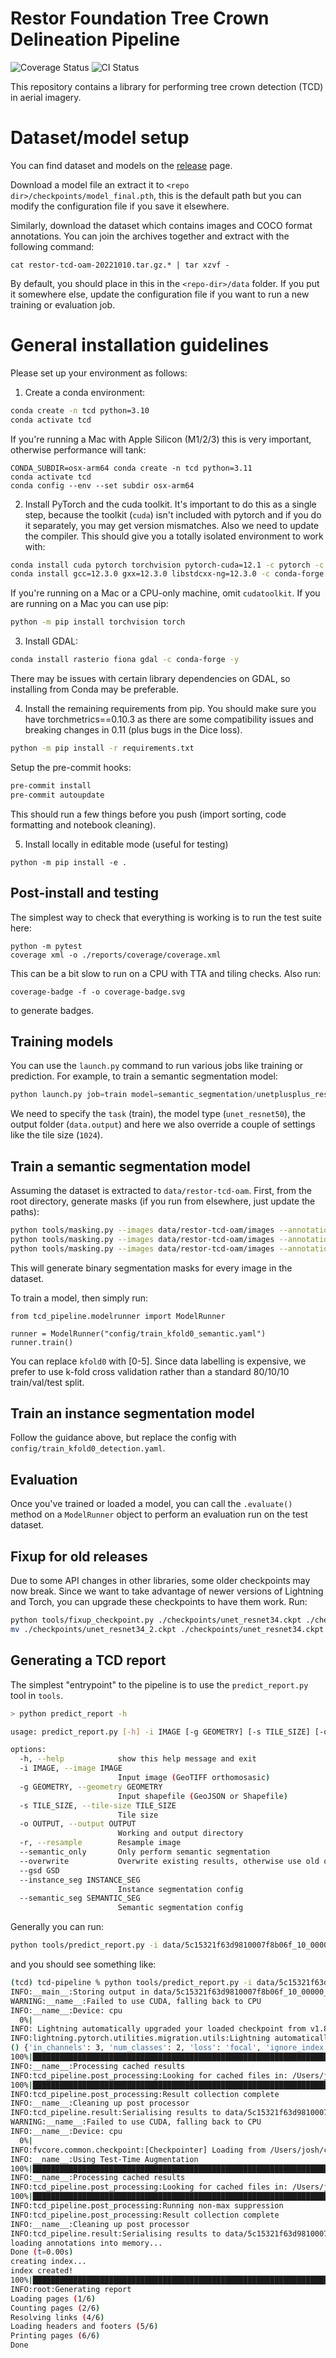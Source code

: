 # Restor Foundation Tree Crown Delineation Pipeline

![Coverage Status](coverage-badge.svg)
![CI Status](https://github.com/Restor-Foundation/tcd-pipeline/actions/workflows/python-test.yml/badge.svg)

This repository contains a library for performing tree crown detection (TCD) in aerial imagery.

# Dataset/model setup

You can find dataset and models on the [release](https://github.com/Restor-Foundation/tcd-pipeline/releases/latest) page.

Download a model file an extract it to `<repo dir>/checkpoints/model_final.pth`, this is the default path but you can modify the configuration file if you save it elsewhere.

Similarly, download the dataset which contains images and COCO format annotations. You can join the archives together and extract with the following command:

```
cat restor-tcd-oam-20221010.tar.gz.* | tar xzvf -
```

By default, you should place in this in the `<repo-dir>/data` folder. If you put it somewhere else, update the configuration file if you want to run a new training or evaluation job.

# General installation guidelines

Please set up your environment as follows:

1. Create a conda environment:

```bash
conda create -n tcd python=3.10
conda activate tcd
```

If you're running a Mac with Apple Silicon (M1/2/3) this is very important, otherwise performance will tank:

```
CONDA_SUBDIR=osx-arm64 conda create -n tcd python=3.11
conda activate tcd
conda config --env --set subdir osx-arm64
```

2. Install PyTorch and the cuda toolkit. It's important to do this as a single step, because the toolkit (`cuda`) isn't included with pytorch and if you do it separately, you may get version mismatches. Also we need to update the compiler. This should give you a totally isolated environment to work with:

```bash
conda install cuda pytorch torchvision pytorch-cuda=12.1 -c pytorch -c nvidia
conda install gcc=12.3.0 gxx=12.3.0 libstdcxx-ng=12.3.0 -c conda-forge
```

If you're running on a Mac or a CPU-only machine, omit `cudatoolkit`. If you are running on a Mac you can use pip:

```bash
python -m pip install torchvision torch
```

3. Install GDAL:

```bash
conda install rasterio fiona gdal -c conda-forge -y
```

There may be issues with certain library dependencies on GDAL, so installing from Conda may be preferable.

4. Install the remaining requirements from pip. You should make sure you have torchmetrics==0.10.3 as there are some compatibility issues and breaking changes in 0.11 (plus bugs in the Dice loss).

```bash
python -m pip install -r requirements.txt
```

Setup the pre-commit hooks:

```bash
pre-commit install
pre-commit autoupdate
```

This should run a few things before you push (import sorting, code formatting and notebook cleaning).

5. Install locally in editable mode (useful for testing)

```
python -m pip install -e .
```

## Post-install and testing

The simplest way to check that everything is working is to run the test suite here:

```
python -m pytest
coverage xml -o ./reports/coverage/coverage.xml

```

This can be a bit slow to run on a CPU with TTA and tiling checks. Also run:

```
coverage-badge -f -o coverage-badge.svg
```

to generate badges.

## Training models

You can use the `launch.py` command to run various jobs like training or prediction. For example, to train a semantic segmentation model:

```python
python launch.py job=train model=semantic_segmentation/unetplusplus_resnet50 data.output=/media/josh/data/tcd/unet_r50/kfold4 data.root=/home/josh/data/tcd/kfold_4 data.tile_size=1024
```

We need to specify the `task` (train), the model type (`unet_resnet50`), the output folder (`data.output`) and here we also override a couple of settings like the tile size (`1024`).


## Train a semantic segmentation model

Assuming the dataset is extracted to `data/restor-tcd-oam`. First, from the root directory, generate masks (if you run from elsewhere, just update the paths):

```bash
python tools/masking.py --images data/restor-tcd-oam/images --annotations data/restor-tcd-oam/train_20221010.json --prefix train
python tools/masking.py --images data/restor-tcd-oam/images --annotations data/restor-tcd-oam/val_20221010.json --prefix val
python tools/masking.py --images data/restor-tcd-oam/images --annotations data/restor-tcd-oam/test_20221010.json --prefix test
```

This will generate binary segmentation masks for every image in the dataset.

To train a model, then simply run:

```
from tcd_pipeline.modelrunner import ModelRunner

runner = ModelRunner("config/train_kfold0_semantic.yaml")
runner.train()

```

You can replace `kfold0` with [0-5]. Since data labelling is expensive, we prefer to use k-fold cross validation rather than a standard 80/10/10 train/val/test split.

## Train an instance segmentation model

Follow the guidance above, but replace the config with `config/train_kfold0_detection.yaml`.

## Evaluation

Once you've trained or loaded a model, you can call the `.evaluate()` method on a `ModelRunner` object to perform an evaluation run on the test dataset.

## Fixup for old releases

Due to some API changes in other libraries, some older checkpoints may now break. Since we want to take advantage of newer versions of Lightning and Torch, you can upgrade these checkpoints to have them work. Run:

```bash
python tools/fixup_checkpoint.py ./checkpoints/unet_resnet34.ckpt ./checkpoints/unet_resnet34_2.ckpt
mv ./checkpoints/unet_resnet34_2.ckpt ./checkpoints/unet_resnet34.ckpt
```

## Generating a TCD report

The simplest "entrypoint" to the pipeline is to use the `predict_report.py` tool in `tools`. 

```bash
> python predict_report -h

usage: predict_report.py [-h] -i IMAGE [-g GEOMETRY] [-s TILE_SIZE] [-o OUTPUT] [-r] [--semantic_only] [--overwrite] [--gsd GSD] [--instance_seg INSTANCE_SEG] [--semantic_seg SEMANTIC_SEG]

options:
  -h, --help            show this help message and exit
  -i IMAGE, --image IMAGE
                        Input image (GeoTIFF orthomosasic)
  -g GEOMETRY, --geometry GEOMETRY
                        Input shapefile (GeoJSON or Shapefile)
  -s TILE_SIZE, --tile-size TILE_SIZE
                        Tile size
  -o OUTPUT, --output OUTPUT
                        Working and output directory
  -r, --resample        Resample image
  --semantic_only       Only perform semantic segmentation
  --overwrite           Overwrite existing results, otherwise use old ones.
  --gsd GSD
  --instance_seg INSTANCE_SEG
                        Instance segmentation config
  --semantic_seg SEMANTIC_SEG
                        Semantic segmentation config
```

Generally you can run:

```bash
python tools/predict_report.py -i data/5c15321f63d9810007f8b06f_10_00000.tif
```

and you should see something like:

```bash
(tcd) tcd-pipeline % python tools/predict_report.py -i data/5c15321f63d9810007f8b06f_10_00000.tif --overwrite
INFO:__main__:Storing output in data/5c15321f63d9810007f8b06f_10_00000_pred
WARNING:__name__:Failed to use CUDA, falling back to CPU
INFO:__name__:Device: cpu
  0%|                                                                                                                                                                                           | 0/1 [00:00<?, ?it/s]INFO:root:Loading checkpoint: /Users/josh/code/tcd-pipeline/checkpoints/unet_resnet34.ckpt
INFO: Lightning automatically upgraded your loaded checkpoint from v1.8.3.post0 to v2.1.0. To apply the upgrade to your files permanently, run `python -m lightning.pytorch.utilities.upgrade_checkpoint checkpoints/unet_resnet34.ckpt`
INFO:lightning.pytorch.utilities.migration.utils:Lightning automatically upgraded your loaded checkpoint from v1.8.3.post0 to v2.1.0. To apply the upgrade to your files permanently, run `python -m lightning.pytorch.utilities.upgrade_checkpoint checkpoints/unet_resnet34.ckpt`
() {'in_channels': 3, 'num_classes': 2, 'loss': 'focal', 'ignore_index': None, 'model': 'unet++', 'backbone': 'resnet34', 'weights': 'imagenet', 'lr': 0.001, 'patience': 5}
100%|██████████████████████████████████████████████████████████████████████████████████████████████████████████████████████████████| 1/1 [00:19<00:00, 19.03s/it, #objs: 2, CPU: 1.81G, t_pred: 18.94s, t_post: 0.01s]
INFO:__name__:Processing cached results
INFO:tcd_pipeline.post_processing:Looking for cached files in: /Users/josh/code/tcd-pipeline/temp/5c15321f63d9810007f8b06f_10_00000_cache
100%|███████████████████████████████████████████████████████████████████████████████████████████████████████████████████████████████████████████████████████████████████████████████████| 1/1 [00:00<00:00, 59.35it/s]
INFO:tcd_pipeline.post_processing:Result collection complete
INFO:__name__:Cleaning up post processor
INFO:tcd_pipeline.result:Serialising results to data/5c15321f63d9810007f8b06f_10_00000_pred/semantic_segmentation/results
WARNING:__name__:Failed to use CUDA, falling back to CPU
INFO:__name__:Device: cpu
  0%|                                                                                                                                                                                           | 0/1 [00:00<?, ?it/s]INFO:detectron2.checkpoint.detection_checkpoint:[DetectionCheckpointer] Loading from /Users/josh/code/tcd-pipeline/checkpoints/model_final.pth ...
INFO:fvcore.common.checkpoint:[Checkpointer] Loading from /Users/josh/code/tcd-pipeline/checkpoints/model_final.pth ...
INFO:__name__:Using Test-Time Augmentation
100%|████████████████████████████████████████████████████████████████████████████████████████████████████████████████████████████| 1/1 [00:28<00:00, 28.65s/it, #objs: 418, CPU: 6.51G, t_pred: 28.48s, t_post: 0.10s]
INFO:__name__:Processing cached results
INFO:tcd_pipeline.post_processing:Looking for cached files in: /Users/josh/code/tcd-pipeline/temp/5c15321f63d9810007f8b06f_10_00000_cache
100%|██████████████████████████████████████████████████████████████████████████████████████████████████████████████████████████████████████████████████████████████████████████████████| 1/1 [00:00<00:00, 163.46it/s]
INFO:tcd_pipeline.post_processing:Running non-max suppression
INFO:tcd_pipeline.post_processing:Result collection complete
INFO:__name__:Cleaning up post processor
INFO:tcd_pipeline.result:Serialising results to data/5c15321f63d9810007f8b06f_10_00000_pred/instance_segmentation/results.json
loading annotations into memory...
Done (t=0.00s)
creating index...
index created!
100%|█████████████████████████████████████████████████████████████████████████████████████████████████████████████████████████████████████████████████████████████████████████████| 409/409 [00:00<00:00, 4760.45it/s]
INFO:root:Generating report
Loading pages (1/6)
Counting pages (2/6)                                               
Resolving links (4/6)                                                       
Loading headers and footers (5/6)                                           
Printing pages (6/6)
Done                                      
``````